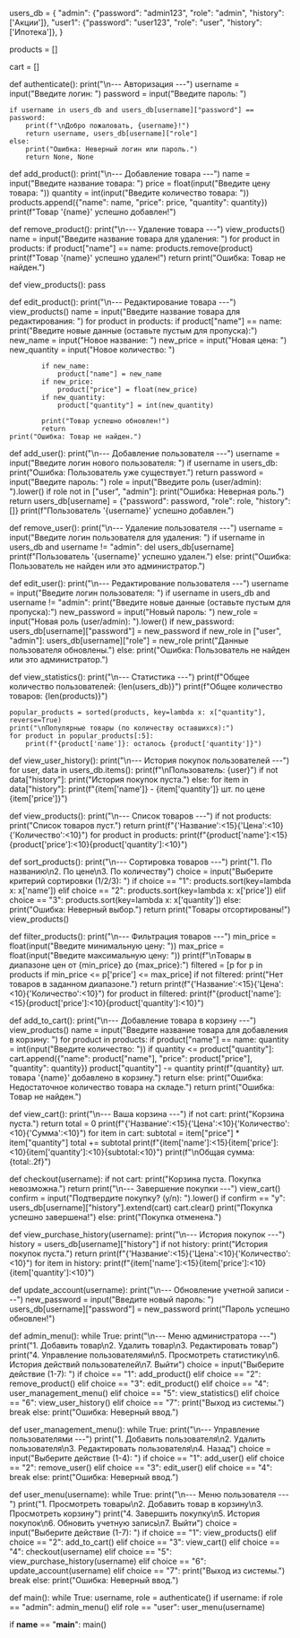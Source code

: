 users_db = {
    "admin": {"password": "admin123", "role": "admin", "history": ['Акции']},
    "user1": {"password": "user123", "role": "user", "history": ['Ипотека']},
}

products = []

cart = []

def authenticate():
    print("\n--- Авторизация ---")
    username = input("Введите логин: ")
    password = input("Введите пароль: ")

    if username in users_db and users_db[username]["password"] == password:
        print(f"\nДобро пожаловать, {username}!")
        return username, users_db[username]["role"]
    else:
        print("Ошибка: Неверный логин или пароль.")
        return None, None

def add_product():
    print("\n--- Добавление товара ---")
    name = input("Введите название товара: ")
    price = float(input("Введите цену товара: "))
    quantity = int(input("Введите количество товара: "))
    products.append({"name": name, "price": price, "quantity": quantity})
    print(f"Товар '{name}' успешно добавлен!")

def remove_product():
    print("\n--- Удаление товара ---")
    view_products()
    name = input("Введите название товара для удаления: ")
    for product in products:
        if product["name"] == name:
            products.remove(product)
            print(f"Товар '{name}' успешно удален!")
            return
    print("Ошибка: Товар не найден.")

def view_products():
    pass


def edit_product():
    print("\n--- Редактирование товара ---")
    view_products()
    name = input("Введите название товара для редактирования: ")
    for product in products:
        if product["name"] == name:
            print("Введите новые данные (оставьте пустым для пропуска):")
            new_name = input("Новое название: ")
            new_price = input("Новая цена: ")
            new_quantity = input("Новое количество: ")

            if new_name:
                product["name"] = new_name
            if new_price:
                product["price"] = float(new_price)
            if new_quantity:
                product["quantity"] = int(new_quantity)

            print("Товар успешно обновлен!")
            return
    print("Ошибка: Товар не найден.")

def add_user():
    print("\n--- Добавление пользователя ---")
    username = input("Введите логин нового пользователя: ")
    if username in users_db:
        print("Ошибка: Пользователь уже существует.")
        return
    password = input("Введите пароль: ")
    role = input("Введите роль (user/admin): ").lower()
    if role not in ["user", "admin"]:
        print("Ошибка: Неверная роль.")
        return
    users_db[username] = {"password": password, "role": role, "history": []}
    print(f"Пользователь '{username}' успешно добавлен.")

def remove_user():
    print("\n--- Удаление пользователя ---")
    username = input("Введите логин пользователя для удаления: ")
    if username in users_db and username != "admin":
        del users_db[username]
        print(f"Пользователь '{username}' успешно удален.")
    else:
        print("Ошибка: Пользователь не найден или это администратор.")

def edit_user():
    print("\n--- Редактирование пользователя ---")
    username = input("Введите логин пользователя: ")
    if username in users_db and username != "admin":
        print("Введите новые данные (оставьте пустым для пропуска):")
        new_password = input("Новый пароль: ")
        new_role = input("Новая роль (user/admin): ").lower()
        if new_password:
            users_db[username]["password"] = new_password
        if new_role in ["user", "admin"]:
            users_db[username]["role"] = new_role
        print("Данные пользователя обновлены.")
    else:
        print("Ошибка: Пользователь не найден или это администратор.")

def view_statistics():
    print("\n--- Статистика ---")
    print(f"Общее количество пользователей: {len(users_db)}")
    print(f"Общее количество товаров: {len(products)}")

    popular_products = sorted(products, key=lambda x: x["quantity"], reverse=True)
    print("\nПопулярные товары (по количеству оставшихся):")
    for product in popular_products[:5]:
        print(f"{product['name']}: осталось {product['quantity']}")

def view_user_history():
    print("\n--- История покупок пользователей ---")
    for user, data in users_db.items():
        print(f"\nПользователь: {user}")
        if not data["history"]:
            print("История покупок пуста.")
        else:
            for item in data["history"]:
                print(f"{item['name']} - {item['quantity']} шт. по цене {item['price']}")

def view_products():
    print("\n--- Список товаров ---")
    if not products:
        print("Список товаров пуст.")
        return
    print(f"{'Название':<15}{'Цена':<10}{'Количество':<10}")
    for product in products:
        print(f"{product['name']:<15}{product['price']:<10}{product['quantity']:<10}")

def sort_products():
    print("\n--- Сортировка товаров ---")
    print("1. По названию\n2. По цене\n3. По количеству")
    choice = input("Выберите критерий сортировки (1/2/3): ")
    if choice == "1":
        products.sort(key=lambda x: x['name'])
    elif choice == "2":
        products.sort(key=lambda x: x['price'])
    elif choice == "3":
        products.sort(key=lambda x: x['quantity'])
    else:
        print("Ошибка: Неверный выбор.")
        return
    print("Товары отсортированы!")
    view_products()

def filter_products():
    print("\n--- Фильтрация товаров ---")
    min_price = float(input("Введите минимальную цену: "))
    max_price = float(input("Введите максимальную цену: "))
    print(f"\nТовары в диапазоне цен от {min_price} до {max_price}:")
    filtered = [p for p in products if min_price <= p['price'] <= max_price]
    if not filtered:
        print("Нет товаров в заданном диапазоне.")
        return
    print(f"{'Название':<15}{'Цена':<10}{'Количество':<10}")
    for product in filtered:
        print(f"{product['name']:<15}{product['price']:<10}{product['quantity']:<10}")

def add_to_cart():
    print("\n--- Добавление товара в корзину ---")
    view_products()
    name = input("Введите название товара для добавления в корзину: ")
    for product in products:
        if product["name"] == name:
            quantity = int(input("Введите количество: "))
            if quantity <= product["quantity"]:
                cart.append({"name": product["name"], "price": product["price"], "quantity": quantity})
                product["quantity"] -= quantity
                print(f"{quantity} шт. товара '{name}' добавлено в корзину.")
                return
            else:
                print("Ошибка: Недостаточное количество товара на складе.")
                return
    print("Ошибка: Товар не найден.")

def view_cart():
    print("\n--- Ваша корзина ---")
    if not cart:
        print("Корзина пуста.")
        return
    total = 0
    print(f"{'Название':<15}{'Цена':<10}{'Количество':<10}{'Сумма':<10}")
    for item in cart:
        subtotal = item["price"] * item["quantity"]
        total += subtotal
        print(f"{item['name']:<15}{item['price']:<10}{item['quantity']:<10}{subtotal:<10}")
    print(f"\nОбщая сумма: {total:.2f}")

def checkout(username):
    if not cart:
        print("Корзина пуста. Покупка невозможна.")
        return
    print("\n--- Завершение покупки ---")
    view_cart()
    confirm = input("Подтвердите покупку? (y/n): ").lower()
    if confirm == "y":
        users_db[username]["history"].extend(cart)
        cart.clear()
        print("Покупка успешно завершена!")
    else:
        print("Покупка отменена.")

def view_purchase_history(username):
    print("\n--- История покупок ---")
    history = users_db[username]["history"]
    if not history:
        print("История покупок пуста.")
        return
    print(f"{'Название':<15}{'Цена':<10}{'Количество':<10}")
    for item in history:
        print(f"{item['name']:<15}{item['price']:<10}{item['quantity']:<10}")

def update_account(username):
    print("\n--- Обновление учетной записи ---")
    new_password = input("Введите новый пароль: ")
    users_db[username]["password"] = new_password
    print("Пароль успешно обновлен!")

def admin_menu():
    while True:
        print("\n--- Меню администратора ---")
        print("1. Добавить товар\n2. Удалить товар\n3. Редактировать товар")
        print("4. Управление пользователями\n5. Просмотреть статистику\n6. История действий пользователей\n7. Выйти")
        choice = input("Выберите действие (1-7): ")
        if choice == "1":
            add_product()
        elif choice == "2":
            remove_product()
        elif choice == "3":
            edit_product()
        elif choice == "4":
            user_management_menu()
        elif choice == "5":
            view_statistics()
        elif choice == "6":
            view_user_history()
        elif choice == "7":
            print("Выход из системы.")
            break
        else:
            print("Ошибка: Неверный ввод.")

def user_management_menu():
    while True:
        print("\n--- Управление пользователями ---")
        print("1. Добавить пользователя\n2. Удалить пользователя\n3. Редактировать пользователя\n4. Назад")
        choice = input("Выберите действие (1-4): ")
        if choice == "1":
            add_user()
        elif choice == "2":
            remove_user()
        elif choice == "3":
            edit_user()
        elif choice == "4":
            break
        else:
            print("Ошибка: Неверный ввод.")


def user_menu(username):
    while True:
        print("\n--- Меню пользователя ---")
        print("1. Просмотреть товары\n2. Добавить товар в корзину\n3. Просмотреть корзину")
        print("4. Завершить покупку\n5. История покупок\n6. Обновить учетную запись\n7. Выйти")
        choice = input("Выберите действие (1-7): ")
        if choice == "1":
            view_products()
        elif choice == "2":
            add_to_cart()
        elif choice == "3":
            view_cart()
        elif choice == "4":
            checkout(username)
        elif choice == "5":
            view_purchase_history(username)
        elif choice == "6":
            update_account(username)
        elif choice == "7":
            print("Выход из системы.")
            break
        else:
            print("Ошибка: Неверный ввод.")

def main():
    while True:
        username, role = authenticate()
        if username:
            if role == "admin":
                admin_menu()
            elif role == "user":
                user_menu(username)

if __name__ == "__main__":
    main()
